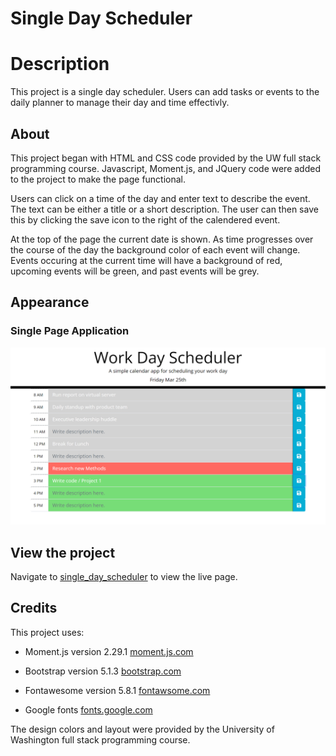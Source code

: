 # Single Day Scheduler

# Description

This project is a single day scheduler. Users can add tasks or events to the daily planner to manage their day and time effectivly. 


## About

This project began with HTML and CSS code provided by the UW full stack programming course. Javascript, Moment.js, and JQuery code were added to the project to make the page functional. 

Users can click on a time of the day and enter text to describe the event. The text can be either a title or a short description. The user can then save this by clicking the save icon to the right of the calendered event. 

At the top of the page the current date is shown. As time progresses over the course of the day the background color of each event will change. Events occuring at the current time will have a background of red, upcoming events will be green, and past events will be grey. 

## Appearance

### Single Page Application

![Scheduler](./assets/images/schedule-1.png)


## View the project

Navigate to [single_day_scheduler](https://levisgaragegroupinc.github.io/single_day_scheduler/) to view the live page. 

## Credits

This project uses:

 - Moment.js version 2.29.1 [moment.js.com](https://momentjs.com/) 

 - Bootstrap version 5.1.3 [bootstrap.com](https://getbootstrap.com/)

 - Fontawesome version 5.8.1 [fontawsome.com](https://fontawesome.com/)

 - Google fonts [fonts.google.com](https://fonts.google.com/)
 
 The design colors and layout were provided by the University of Washington full stack programming course. 